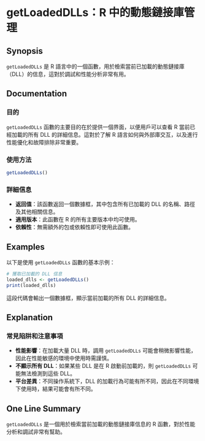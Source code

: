 <!--
Meta Description: # getLoadedDLLs：R 中的動態鏈接庫管理 ## Synopsis `getLoadedDLLs` 是 R 語言中的一個函數，用於檢索當前已加載的動態鏈接庫（DLL）的信息，這對於調試和性能分析非常有用。 ## Documentation ### 目的 `getLoadedDLLs` 函...
Meta Keywords: dll, getloadeddlls, 的詳細信息, loaded_dlls, 中的動態鏈接庫管理
-->

# getLoadedDLLs：R 中的動態鏈接庫管理

## Synopsis
`getLoadedDLLs` 是 R 語言中的一個函數，用於檢索當前已加載的動態鏈接庫（DLL）的信息，這對於調試和性能分析非常有用。

## Documentation
### 目的
`getLoadedDLLs` 函數的主要目的在於提供一個界面，以便用戶可以查看 R 當前已經加載的所有 DLL 的詳細信息。這對於了解 R 語言如何與外部庫交互，以及進行性能優化和故障排除非常重要。

### 使用方法
```R
getLoadedDLLs()
```

### 詳細信息
- **返回值**：該函數返回一個數據框，其中包含所有已加載的 DLL 的名稱、路徑及其他相關信息。
- **適用版本**：此函數在 R 的所有主要版本中均可使用。
- **依賴性**：無需額外的包或依賴性即可使用此函數。

## Examples
以下是使用 `getLoadedDLLs` 函數的基本示例：

```R
# 獲取已加載的 DLL 信息
loaded_dlls <- getLoadedDLLs()
print(loaded_dlls)
```

這段代碼會輸出一個數據框，顯示當前加載的所有 DLL 的詳細信息。

## Explanation
### 常見陷阱和注意事項
- **性能影響**：在加載大量 DLL 時，調用 `getLoadedDLLs` 可能會稍微影響性能，因此在性能敏感的環境中使用時需謹慎。
- **不顯示所有 DLL**：如果某些 DLL 是在 R 啟動前加載的，則 `getLoadedDLLs` 可能無法檢測到這些 DLL。
- **平台差異**：不同操作系統下，DLL 的加載行為可能有所不同，因此在不同環境下使用時，結果可能會有所不同。

## One Line Summary
`getLoadedDLLs` 是一個用於檢索當前加載的動態鏈接庫信息的 R 函數，對於性能分析和調試非常有幫助。